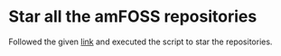 # Star all the amFOSS repositories

Followed the given [link](https://github.com/amfoss/star-me) and executed the script to star the repositories.
